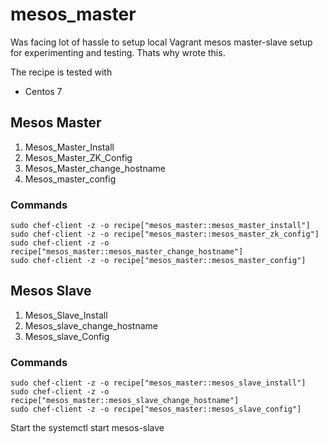 # mesos_master

Was facing lot of hassle to setup local Vagrant mesos master-slave setup for experimenting and testing. Thats why wrote this.

The recipe is tested with
- Centos 7

## Mesos Master

1. Mesos_Master_Install
2. Mesos_Master_ZK_Config
3. Mesos_Master_change_hostname
4. Mesos_master_config


### Commands

```
sudo chef-client -z -o recipe["mesos_master::mesos_master_install"]
sudo chef-client -z -o recipe["mesos_master::mesos_master_zk_config"]
sudo chef-client -z -o recipe["mesos_master::mesos_master_change_hostname"]
sudo chef-client -z -o recipe["mesos_master::mesos_master_config"]

```

## Mesos Slave

1. Mesos_Slave_Install
2. Mesos_slave_change_hostname
3. Mesos_slave_Config


### Commands
```
sudo chef-client -z -o recipe["mesos_master::mesos_slave_install"]
sudo chef-client -z -o recipe["mesos_master::mesos_slave_change_hostname"]
sudo chef-client -z -o recipe["mesos_master::mesos_slave_config"]

```

Start the systemctl start mesos-slave
